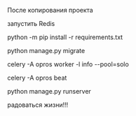После копирования проекта

запустить Redis

python -m pip install -r requirements.txt

python manage.py migrate

celery -A opros worker -l info --pool=solo

celery -A opros beat

python manage.py runserver

радоваться жизни!!!
